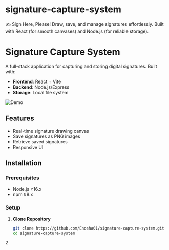# signature-capture-system
✍️ Sign Here, Please! Draw, save, and manage signatures effortlessly. Built with React (for smooth canvases) and Node.js (for reliable storage).

   # Signature Capture System

A full-stack application for capturing and storing digital signatures. Built with:
- **Frontend**: React + Vite
- **Backend**: Node.js/Express
- **Storage**: Local file system

![Demo](https://via.placeholder.com/800x400?text=Signature+Capture+Demo) <!-- 
Add real screenshot later -->

## Features
- Real-time signature drawing canvas
- Save signatures as PNG images
- Retrieve saved signatures
- Responsive UI

## Installation

### Prerequisites
- Node.js ≥16.x
- npm ≥8.x

### Setup
1. **Clone Repository**
   ```bash
   git clone https://github.com/Enosha01/signature-capture-system.git
   cd signature-capture-system
2
